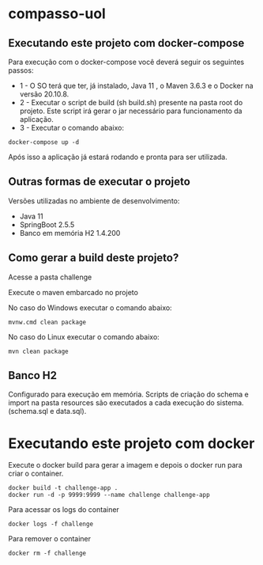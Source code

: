 # compasso-uol

## Executando este projeto com docker-compose

Para execução com o docker-compose você deverá seguir os seguintes passos:

* 1 - O SO terá que ter, já instalado, Java 11 , o Maven 3.6.3 e o Docker na versão 20.10.8. 
* 2 - Executar o script de build (sh build.sh) presente na pasta root do projeto. Este script irá gerar o jar necessário para funcionamento da aplicação.
* 3 - Executar o comando abaixo:
```
docker-compose up -d
```
Após isso a aplicação já estará rodando e pronta para ser utilizada.

## Outras formas de executar o projeto

Versões utilizadas no ambiente de desenvolvimento:
* Java 11
* SpringBoot 2.5.5
* Banco em memória H2 1.4.200

## Como gerar a build deste projeto?

Acesse a pasta challenge

Execute o maven embarcado no projeto

No caso do Windows executar o comando abaixo:

```
mvnw.cmd clean package
```

No caso do Linux executar o comando abaixo:

```
mvn clean package
```

## Banco H2

Configurado para execução em memória.  Scripts de criação do schema e import na pasta resources são executados a cada execução do sistema. (schema.sql e data.sql).

# Executando este projeto com docker

Execute o docker build para gerar a imagem e depois o docker run para criar o container.

```
docker build -t challenge-app .
docker run -d -p 9999:9999 --name challenge challenge-app
```
Para acessar os logs do container

```
docker logs -f challenge
```

Para remover o container
```
docker rm -f challenge
```

